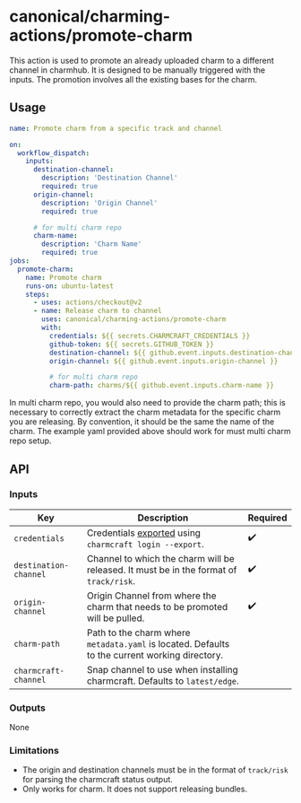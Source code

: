 # canonical/charming-actions/promote-charm

This action is used to promote an already uploaded charm to a different channel in charmhub. It is designed to be manually triggered with the inputs. The promotion involves all the existing bases for the charm.
## Usage

```yaml
name: Promote charm from a specific track and channel

on:
  workflow_dispatch:
    inputs:
      destination-channel:
        description: 'Destination Channel'
        required: true
      origin-channel:
        description: 'Origin Channel'
        required: true

      # for multi charm repo
      charm-name:
        description: 'Charm Name'
        required: true
jobs:
  promote-charm:
    name: Promote charm
    runs-on: ubuntu-latest
    steps:
      - uses: actions/checkout@v2
      - name: Release charm to channel
        uses: canonical/charming-actions/promote-charm
        with:
          credentials: ${{ secrets.CHARMCRAFT_CREDENTIALS }}
          github-token: ${{ secrets.GITHUB_TOKEN }}
          destination-channel: ${{ github.event.inputs.destination-channel }}
          origin-channel: ${{ github.event.inputs.origin-channel }}

          # for multi charm repo
          charm-path: charms/${{ github.event.inputs.charm-name }}
```

In multi charm repo, you would also need to provide the charm path; this is necessary to correctly extract the charm metadata for the specific charm you are releasing. By convention, it should be the same the name of the charm. The example yaml provided above should work for must multi charm repo setup.

## API

### Inputs

| Key                  | Description                                                                                             | Required |
| -------------------- | ------------------------------------------------------------------------------------------------------- | -------- | 
| `credentials`        | Credentials [exported](https://juju.is/docs/sdk/remote-env-auth) using `charmcraft login --export`.     | ✔️       |
| `destination-channel`| Channel to which the charm will be released. It must be in the format of `track/risk`.                  | ✔️       |
| `origin-channel`     | Origin Channel from where the charm that needs to be promoted will be pulled.                           | ✔️       |
| `charm-path`         | Path to the charm where `metadata.yaml` is located. Defaults to the current working directory.          |          |    
| `charmcraft-channel` | Snap channel to use when installing charmcraft. Defaults to `latest/edge`.                              |          |

### Outputs

None

### Limitations
- The origin and destination channels must be in the format of `track/risk` for parsing the charmcraft status output.
- Only works for charm. It does not support releasing bundles.
